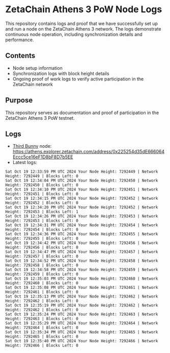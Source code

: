 # ZetaChain Athens 3 PoW Node Logs
This repository contains logs and proof that we have successfully set up and run a node on the ZetaChain Athens 3 network. The logs demonstrate continuous node operation, including synchronization details and performance.

## Contents
- Node setup information
- Synchronization logs with block height details
- Ongoing proof of work logs to verify active participation in the ZetaChain network

## Purpose
This repository serves as documentation and proof of participation in the ZetaChain Athens 3 PoW testnet.

## Logs

- [Third Bunny](https://thirdbunny.xyz/) node: https://athens.explorer.zetachain.com/address/0x225254d35dE666064Eccc5ce16eF1D8bF8D7b5EE
- Latest logs:
```
Sat Oct 19 12:33:59 PM UTC 2024 Your Node Height: 7292449 | Network Height: 7292449 | Blocks Left: 0
Sat Oct 19 12:34:04 PM UTC 2024 Your Node Height: 7292450 | Network Height: 7292450 | Blocks Left: 0
Sat Oct 19 12:34:10 PM UTC 2024 Your Node Height: 7292451 | Network Height: 7292451 | Blocks Left: 0
Sat Oct 19 12:34:15 PM UTC 2024 Your Node Height: 7292452 | Network Height: 7292452 | Blocks Left: 0
Sat Oct 19 12:34:20 PM UTC 2024 Your Node Height: 7292452 | Network Height: 7292453 | Blocks Left: 1
Sat Oct 19 12:34:26 PM UTC 2024 Your Node Height: 7292453 | Network Height: 7292453 | Blocks Left: 0
Sat Oct 19 12:34:31 PM UTC 2024 Your Node Height: 7292454 | Network Height: 7292454 | Blocks Left: 0
Sat Oct 19 12:34:36 PM UTC 2024 Your Node Height: 7292455 | Network Height: 7292455 | Blocks Left: 0
Sat Oct 19 12:34:42 PM UTC 2024 Your Node Height: 7292456 | Network Height: 7292456 | Blocks Left: 0
Sat Oct 19 12:34:47 PM UTC 2024 Your Node Height: 7292457 | Network Height: 7292457 | Blocks Left: 0
Sat Oct 19 12:34:52 PM UTC 2024 Your Node Height: 7292458 | Network Height: 7292458 | Blocks Left: 0
Sat Oct 19 12:34:58 PM UTC 2024 Your Node Height: 7292459 | Network Height: 7292459 | Blocks Left: 0
Sat Oct 19 12:35:03 PM UTC 2024 Your Node Height: 7292460 | Network Height: 7292460 | Blocks Left: 0
Sat Oct 19 12:35:08 PM UTC 2024 Your Node Height: 7292461 | Network Height: 7292461 | Blocks Left: 0
Sat Oct 19 12:35:13 PM UTC 2024 Your Node Height: 7292462 | Network Height: 7292462 | Blocks Left: 0
Sat Oct 19 12:35:19 PM UTC 2024 Your Node Height: 7292462 | Network Height: 7292462 | Blocks Left: 0
Sat Oct 19 12:35:24 PM UTC 2024 Your Node Height: 7292463 | Network Height: 7292463 | Blocks Left: 0
Sat Oct 19 12:35:29 PM UTC 2024 Your Node Height: 7292464 | Network Height: 7292464 | Blocks Left: 0
Sat Oct 19 12:35:34 PM UTC 2024 Your Node Height: 7292465 | Network Height: 7292465 | Blocks Left: 0
Sat Oct 19 12:35:40 PM UTC 2024 Your Node Height: 7292466 | Network Height: 7292466 | Blocks Left: 0
```
